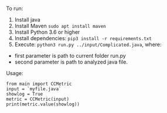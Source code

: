 To run:
1. Install java
2. Install Maven `sudo apt install maven`
3. Install Python 3.6 or higher
4. Install dependencies: `pip3 install -r requirements.txt`
5. Execute: `python3 run.py ../input/Complicated.java`, where:
  * first parameter is path to current folder run.py
  * second parameter is path to analyzed java file.

Usage:
```
from main import CCMetric
input = `myfile.java`
showlog = True
metric = CCMetric(input)
print(metric.value(showlog))
```
